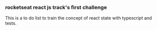 ### rocketseat react js track's first challenge

This is a to do list to train the concept of react state with typescript and tests.
